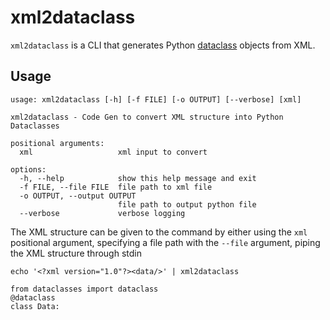 # xml2dataclass

`xml2dataclass` is a CLI that generates Python [dataclass](https://docs.python.org/3/library/dataclasses.html) objects from XML.

## Usage

```
usage: xml2dataclass [-h] [-f FILE] [-o OUTPUT] [--verbose] [xml]

xml2dataclass - Code Gen to convert XML structure into Python Dataclasses

positional arguments:
  xml                   xml input to convert

options:
  -h, --help            show this help message and exit
  -f FILE, --file FILE  file path to xml file
  -o OUTPUT, --output OUTPUT
                        file path to output python file
  --verbose             verbose logging
```

The XML structure can be given to the command by either using the `xml` positional argument, specifying a file path with the `--file` argument, piping the XML structure through stdin

```
echo '<?xml version="1.0"?><data/>' | xml2dataclass

from dataclasses import dataclass
@dataclass
class Data:
```

